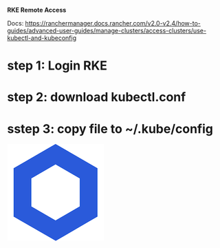 
**RKE Remote Access**

Docs: https://ranchermanager.docs.rancher.com/v2.0-v2.4/how-to-guides/advanced-user-guides/manage-clusters/access-clusters/use-kubectl-and-kubeconfig

# step 1: Login RKE
# step 2: download kubectl.conf
# sstep 3: copy file to ~/.kube/config 
![rkeconfig](./image/rke01.png)



